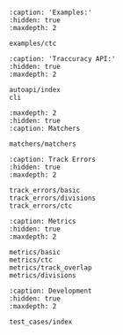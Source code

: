 ```{include} ../../README.md
```

```{toctree}
:caption: 'Examples:'
:hidden: true
:maxdepth: 2

examples/ctc
```

```{toctree}
:caption: 'Traccuracy API:'
:hidden: true
:maxdepth: 2

autoapi/index
cli
```

```{toctree}
:maxdepth: 2
:hidden: true
:caption: Matchers

matchers/matchers
```

```{toctree}
:caption: Track Errors
:hidden: true
:maxdepth: 2

track_errors/basic
track_errors/divisions
track_errors/ctc
```

```{toctree}
:caption: Metrics
:hidden: true
:maxdepth: 2

metrics/basic
metrics/ctc
metrics/track_overlap
metrics/divisions
```

```{toctree}
:caption: Development
:hidden: true
:maxdepth: 2

test_cases/index
```
